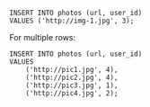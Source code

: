 ```postgres
INSERT INTO photos (url, user_id)
VALUES ('http://img-1.jpg', 3);
```

For multiple rows:

```postgres
INSERT INTO photos (url, user_id)
VALUES
	('http://pic1.jpg', 4),
	('http://pic2.jpg', 4),
	('http://pic3.jpg', 1),
	('http://pic4.jpg', 2);
```